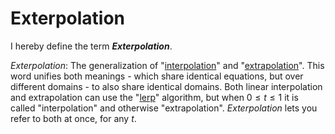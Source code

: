 # Exterpolation


I hereby define the term **_Exterpolation_**.

_Exterpolation_: The generalization of "[interpolation](https://en.wikipedia.org/wiki/Linear_interpolation)" and "[extrapolation](https://en.wikipedia.org/wiki/Extrapolation)". This word unifies both meanings - which share identical equations, but over different domains - to also share identical domains. Both linear interpolation and extrapolation can use the "[lerp](https://en.wikipedia.org/wiki/Linear_interpolation#Programming_language_support)" algorithm, but when $0 \le t \le 1$ it is called "interpolation" and otherwise "extrapolation". _Exterpolation_ lets you refer to both at once, for any $t$.


